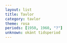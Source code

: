 ```yaml
---
layout: list
title: Tavlor
category: tavlor
theme: rosa
periods: [1950, 1960, "?"]
unknown: okänt tidsperiod
---
```

